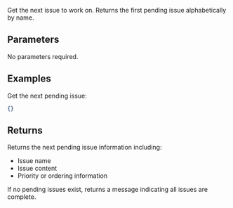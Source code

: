 Get the next issue to work on. Returns the first pending issue alphabetically by name.

## Parameters

No parameters required.

## Examples

Get the next pending issue:
```json
{}
```

## Returns

Returns the next pending issue information including:
- Issue name
- Issue content
- Priority or ordering information

If no pending issues exist, returns a message indicating all issues are complete.